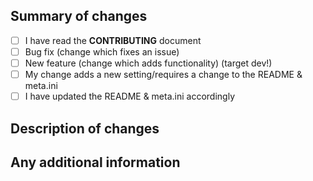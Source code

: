 ## Summary of changes
<!--- Put an `x` in all the boxes that apply: -->
- [ ] I have read the **CONTRIBUTING** document
- [ ] Bug fix (change which fixes an issue)
- [ ] New feature (change which adds functionality) (target dev!)
- [ ] My change adds a new setting/requires a change to the README & meta.ini
- [ ] I have updated the README & meta.ini accordingly

## Description of changes

## Any additional information
